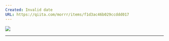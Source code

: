 ```yaml
---
Created: Invalid date
URL: https://qiita.com/morrr/items/f1d3ac46b029ccddd017
---
```

[![](https://qiita-user-contents.imgix.net/https%3A%2F%2Fcdn.qiita.com%2Fassets%2Fpublic%2Farticle-ogp-background-9f5428127621718a910c8b63951390ad.png?ixlib=rb-4.0.0&w=1200&mark64=aHR0cHM6Ly9xaWl0YS11c2VyLWNvbnRlbnRzLmltZ2l4Lm5ldC9-dGV4dD9peGxpYj1yYi00LjAuMCZ3PTkxNiZ0eHQ9RmFjdG9yeUJvdCUyOEZhY3RvcnlHaXJsJTI5JUUzJTgzJTgxJUUzJTgzJUJDJUUzJTgzJTg4JUUzJTgyJUI3JUUzJTgzJUJDJUUzJTgzJTg4JnR4dC1jb2xvcj0lMjMyMTIxMjEmdHh0LWZvbnQ9SGlyYWdpbm8lMjBTYW5zJTIwVzYmdHh0LXNpemU9NTYmdHh0LWNsaXA9ZWxsaXBzaXMmdHh0LWFsaWduPWxlZnQlMkN0b3Amcz0xYzNkYTM0YTdjYzk1ZTE2ZGQ1MGQ1NzZlNzY4ZDNjNw&mark-x=142&mark-y=112&blend64=aHR0cHM6Ly9xaWl0YS11c2VyLWNvbnRlbnRzLmltZ2l4Lm5ldC9-dGV4dD9peGxpYj1yYi00LjAuMCZ3PTYxNiZ0eHQ9JTQwbW9ycnImdHh0LWNvbG9yPSUyMzIxMjEyMSZ0eHQtZm9udD1IaXJhZ2lubyUyMFNhbnMlMjBXNiZ0eHQtc2l6ZT0zNiZ0eHQtYWxpZ249bGVmdCUyQ3RvcCZzPWMyNWFhZTRhODQ2ODYyZWNjZDJhNmUxODk3Y2MwNGE2&blend-x=142&blend-y=491&blend-mode=normal&s=8533fa2f4730188789548fcc69999018)](https://qiita-user-contents.imgix.net/https%3A%2F%2Fcdn.qiita.com%2Fassets%2Fpublic%2Farticle-ogp-background-9f5428127621718a910c8b63951390ad.png?ixlib=rb-4.0.0&w=1200&mark64=aHR0cHM6Ly9xaWl0YS11c2VyLWNvbnRlbnRzLmltZ2l4Lm5ldC9-dGV4dD9peGxpYj1yYi00LjAuMCZ3PTkxNiZ0eHQ9RmFjdG9yeUJvdCUyOEZhY3RvcnlHaXJsJTI5JUUzJTgzJTgxJUUzJTgzJUJDJUUzJTgzJTg4JUUzJTgyJUI3JUUzJTgzJUJDJUUzJTgzJTg4JnR4dC1jb2xvcj0lMjMyMTIxMjEmdHh0LWZvbnQ9SGlyYWdpbm8lMjBTYW5zJTIwVzYmdHh0LXNpemU9NTYmdHh0LWNsaXA9ZWxsaXBzaXMmdHh0LWFsaWduPWxlZnQlMkN0b3Amcz0xYzNkYTM0YTdjYzk1ZTE2ZGQ1MGQ1NzZlNzY4ZDNjNw&mark-x=142&mark-y=112&blend64=aHR0cHM6Ly9xaWl0YS11c2VyLWNvbnRlbnRzLmltZ2l4Lm5ldC9-dGV4dD9peGxpYj1yYi00LjAuMCZ3PTYxNiZ0eHQ9JTQwbW9ycnImdHh0LWNvbG9yPSUyMzIxMjEyMSZ0eHQtZm9udD1IaXJhZ2lubyUyMFNhbnMlMjBXNiZ0eHQtc2l6ZT0zNiZ0eHQtYWxpZ249bGVmdCUyQ3RvcCZzPWMyNWFhZTRhODQ2ODYyZWNjZDJhNmUxODk3Y2MwNGE2&blend-x=142&blend-y=491&blend-mode=normal&s=8533fa2f4730188789548fcc69999018)

---